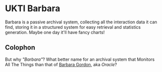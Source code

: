 # UKTI Barbara

Barbara is a passive archival system, collecting all the interaction data it
can find, storing it in a structured system for easy retrieval and statistics
generation.  Maybe one day it'll have fancy charts!


## Colophon

But why *"Barbara"*? What better name for an archival system that Monitors All
The Things than that of [Barbara Gordon](https://en.wikipedia.org/wiki/Barbara_Gordon),
aka *Oracle*?
